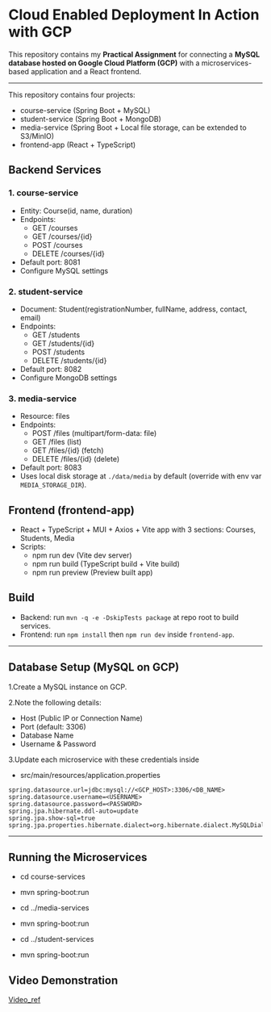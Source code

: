 # Cloud Enabled Deployment In Action with GCP

This repository contains my **Practical Assignment** for connecting a **MySQL database hosted on Google Cloud Platform (GCP)** with a microservices-based application and a React frontend.

---

This repository contains four projects:

- course-service (Spring Boot + MySQL)
- student-service (Spring Boot + MongoDB)
- media-service (Spring Boot + Local file storage, can be extended to S3/MinIO)
- frontend-app (React + TypeScript)

## Backend Services

### 1. course-service
- Entity: Course(id, name, duration)
- Endpoints:
  - GET /courses
  - GET /courses/{id}
  - POST /courses
  - DELETE /courses/{id}
- Default port: 8081
- Configure MySQL settings

### 2. student-service
- Document: Student(registrationNumber, fullName, address, contact, email)
- Endpoints:
  - GET /students
  - GET /students/{id}
  - POST /students
  - DELETE /students/{id}
- Default port: 8082
- Configure MongoDB settings

### 3. media-service
- Resource: files
- Endpoints:
  - POST /files (multipart/form-data: file)
  - GET /files (list)
  - GET /files/{id} (fetch)
  - DELETE /files/{id} (delete)
- Default port: 8083
- Uses local disk storage at `./data/media` by default (override with env var `MEDIA_STORAGE_DIR`).

## Frontend (frontend-app)
- React + TypeScript + MUI + Axios + Vite app with 3 sections: Courses, Students, Media
- Scripts:
  - npm run dev (Vite dev server)
  - npm run build (TypeScript build + Vite build)
  - npm run preview (Preview built app)

## Build

- Backend: run `mvn -q -e -DskipTests package` at repo root to build services.
- Frontend: run `npm install` then `npm run dev` inside `frontend-app`.

---

## Database Setup (MySQL on GCP)

1.Create a MySQL instance on GCP.

2.Note the following details:
- Host (Public IP or Connection Name)
- Port (default: 3306)
- Database Name
- Username & Password

3.Update each microservice with these credentials inside
- src/main/resources/application.properties

```properties
spring.datasource.url=jdbc:mysql://<GCP_HOST>:3306/<DB_NAME>
spring.datasource.username=<USERNAME>
spring.datasource.password=<PASSWORD>
spring.jpa.hibernate.ddl-auto=update
spring.jpa.show-sql=true
spring.jpa.properties.hibernate.dialect=org.hibernate.dialect.MySQLDialect
```

---
## Running the Microservices
- cd course-services
- mvn spring-boot:run

- cd ../media-services
- mvn spring-boot:run

- cd ../student-services
- mvn spring-boot:run

## Video Demonstration
[Video_ref](https://drive.google.com/file/d/1ms0J9A8xz61TLLkVaDNvnWWhsBaI47JE/view?usp=sharing)
